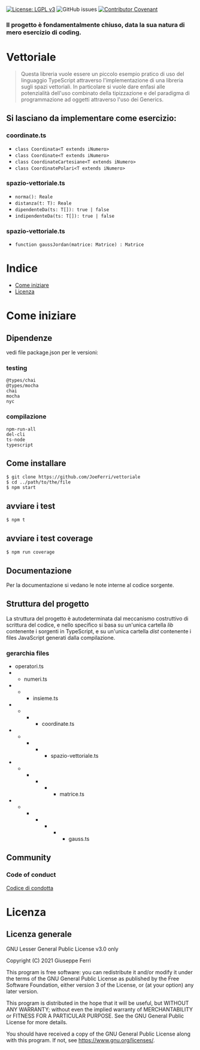 [![License: LGPL v3](https://img.shields.io/badge/License-LGPL%20v3-blue.svg)](https://www.gnu.org/licenses/lgpl-3.0)
![GitHub issues](https://img.shields.io/github/issues/JoeFerri/vettoriale)
[![Contributor Covenant](https://img.shields.io/badge/Contributor%20Covenant-2.0-4baaaa.svg)](code_of_conduct.md)

### Il progetto è fondamentalmente chiuso, data la sua natura di mero esercizio di coding.

# Vettoriale

> Questa libreria vuole essere un piccolo esempio pratico di uso del linguaggio TypeScript
attraverso l'implementazione di una libreria sugli spazi vettoriali. In particolare si vuole dare enfasi alle potenzialità dell'uso combinato della tipizzazione e del paradigma di programmazione ad oggetti attraverso l'uso dei Generics.

## Si lasciano da implementare come esercizio:

### coordinate.ts
-  ```class Coordinata<T extends iNumero>```
-  ```class Coordinate<T extends iNumero>```
-  ```class CoordinateCartesiane<T extends iNumero>```
-  ```class CoordinatePolari<T extends iNumero>```

### spazio-vettoriale.ts
-  ```norma(): Reale```
-  ```distanza(t: T): Reale```
-  ```dipendenteDa(ts: T[]): true | false```
-  ```indipendenteDa(ts: T[]): true | false```

### spazio-vettoriale.ts
-  ```function gaussJordan(matrice: Matrice) : Matrice```

# Indice

- [Come iniziare](#come-iniziare)
- [Licenza](#licenza)

# Come iniziare

## Dipendenze
vedi file package.json per le versioni:

### testing
    @types/chai
    @types/mocha
    chai
    mocha
    nyc

### compilazione
    npm-run-all
    del-cli
    ts-node
    typescript

## Come installare

    $ git clone https://github.com/JoeFerri/vettoriale
    $ cd ../path/to/the/file
    $ npm start

## avviare i test

    $ npm t

## avviare i test coverage

    $ npm run coverage

## Documentazione
Per la documentazione si vedano le note interne al codice sorgente.

## Struttura del progetto
La struttura del progetto è autodeterminata dal meccanismo costruttivo di scrittura del codice, e nello specifico si basa su un'unica cartella *lib* contenente i sorgenti in TypeScript, e su un'unica cartella *dist* contenente i files JavaScript generati dalla compilazione.

### gerarchia files
- operatori.ts
- - numeri.ts
- - - insieme.ts
- - - - coordinate.ts
- - - - - spazio-vettoriale.ts
- - - - - - matrice.ts
- - - - - - - gauss.ts

## Community

### Code of conduct
[Codice di condotta](code_of_conduct.md)

# Licenza 

## Licenza generale 

GNU Lesser General Public License v3.0 only

  Copyright (C) 2021 Giuseppe Ferri

  This program is free software: you can redistribute it and/or modify
  it under the terms of the GNU General Public License as published by
  the Free Software Foundation, either version 3 of the License, or
  (at your option) any later version.

  This program is distributed in the hope that it will be useful,
  but WITHOUT ANY WARRANTY; without even the implied warranty of
  MERCHANTABILITY or FITNESS FOR A PARTICULAR PURPOSE.  See the
  GNU General Public License for more details.

  You should have received a copy of the GNU General Public License
  along with this program.  If not, see <https://www.gnu.org/licenses/>.
